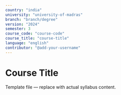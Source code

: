 ```yaml
---
country: "india"
university: "university-of-madras"
branch: "branch/degree"
version: "2024"
semester: 3
course_code: "course-code"
course_title: "course-title"
language: "english"
contributor: "@add-your-username"
---
```


# Course Title

Template file — replace with actual syllabus content.
